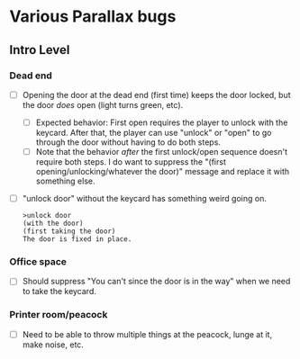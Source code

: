 # Various Parallax bugs

## Intro Level
### Dead end
- [ ] Opening the door at the dead end (first time) keeps the door locked, but the door _does_ open (light turns green, etc).
    - [ ] Expected behavior: First open requires the player to unlock with the keycard. After that, the player can use "unlock" or "open" to go through the door without having to do both steps.
    - [ ] Note that the behavior _after_ the first unlock/open sequence doesn't require both steps. I do want to suppress the "(first opening/unlocking/whatever the door)" message and replace it with something else.
- [ ] "unlock door" without the keycard has something weird going on.
    ```
    >unlock door
    (with the door)
    (first taking the door)
    The door is fixed in place.
    ```


### Office space
- [ ] Should suppress "You can't since the door is in the way" when we need to take the keycard.


### Printer room/peacock
- [ ] Need to be able to throw multiple things at the peacock, lunge at it, make noise, etc.